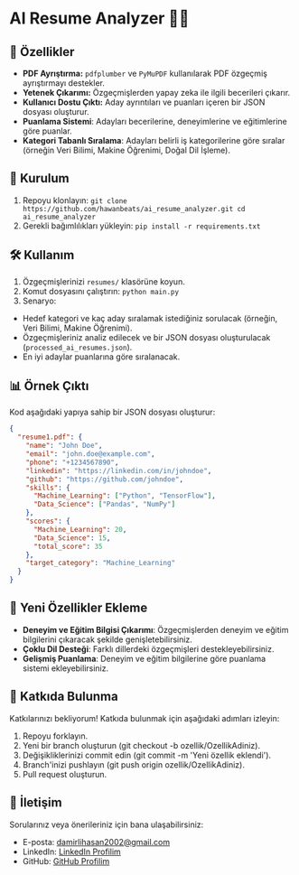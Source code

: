 # AI Resume Analyzer 🤖📄

## 🚀 Özellikler
- **PDF Ayrıştırma:** `pdfplumber` ve `PyMuPDF` kullanılarak PDF özgeçmiş ayrıştırmayı destekler.
- **Yetenek Çıkarımı:** Özgeçmişlerden yapay zeka ile ilgili becerileri çıkarır.
- **Kullanıcı Dostu Çıktı:** Aday ayrıntıları ve puanları içeren bir JSON dosyası oluşturur.
- **Puanlama Sistemi**: Adayları becerilerine, deneyimlerine ve eğitimlerine göre puanlar.
- **Kategori Tabanlı Sıralama**: Adayları belirli iş kategorilerine göre sıralar (örneğin Veri Bilimi, Makine Öğrenimi, Doğal Dil İşleme).

## 📂 Kurulum
1. Repoyu klonlayın:
``
git clone https://github.com/hawanbeats/ai_resume_analyzer.git
cd ai_resume_analyzer
``
2. Gerekli bağımlılıkları yükleyin:
``
pip install -r requirements.txt
``

## 🛠️ Kullanım
1. Özgeçmişlerinizi ``resumes/`` klasörüne koyun.
2. Komut dosyasını çalıştırın:
``
python main.py
``
3. Senaryo:
- Hedef kategori ve kaç aday sıralamak istediğiniz sorulacak (örneğin, Veri Bilimi, Makine Öğrenimi).
- Özgeçmişleriniz analiz edilecek ve bir JSON dosyası oluşturulacak (``processed_ai_resumes.json``).
- En iyi adaylar puanlarına göre sıralanacak.

## 📊 Örnek Çıktı
Kod aşağıdaki yapıya sahip bir JSON dosyası oluşturur:
```json
{
  "resume1.pdf": {
    "name": "John Doe",
    "email": "john.doe@example.com",
    "phone": "+1234567890",
    "linkedin": "https://linkedin.com/in/johndoe",
    "github": "https://github.com/johndoe",
    "skills": {
      "Machine_Learning": ["Python", "TensorFlow"],
      "Data_Science": ["Pandas", "NumPy"]
    },
    "scores": {
      "Machine_Learning": 20,
      "Data_Science": 15,
      "total_score": 35
    },
    "target_category": "Machine_Learning"
  }
}
```
## 📝 Yeni Özellikler Ekleme
- **Deneyim ve Eğitim Bilgisi Çıkarımı**: Özgeçmişlerden deneyim ve eğitim bilgilerini çıkaracak şekilde genişletebilirsiniz.
- **Çoklu Dil Desteği**: Farklı dillerdeki özgeçmişleri destekleyebilirsiniz.
- **Gelişmiş Puanlama**: Deneyim ve eğitim bilgilerine göre puanlama sistemi ekleyebilirsiniz.

## 🤝 Katkıda Bulunma
Katkılarınızı bekliyorum! Katkıda bulunmak için aşağıdaki adımları izleyin:
1. Repoyu forklayın.
2. Yeni bir branch oluşturun (git checkout -b ozellik/OzellikAdiniz).
3. Değişikliklerinizi commit edin (git commit -m 'Yeni özellik eklendi').
4. Branch'inizi pushlayın (git push origin ozellik/OzellikAdiniz).
5. Pull request oluşturun.

## 📧 İletişim
Sorularınız veya önerileriniz için bana ulaşabilirsiniz:
- E-posta: damirlihasan2002@gmail.com
- LinkedIn: [LinkedIn Profilim](https://www.linkedin.com/in/hasan-damirli/)
- GitHub: [GitHub Profilim](https://github.com/hawanbeats)
